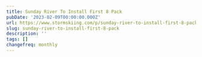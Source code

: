 ```yaml
---
title: Sunday River To Install First 8 Pack
pubDate: '2023-02-09T00:00:00.000Z'
url: https://www.stormskiing.com/p/sunday-river-to-install-first-8-pack
slug: sunday-river-to-install-first-8-pack
description: ''
tags: []
changefreq: monthly
---
```


<!-- Add post content below -->
